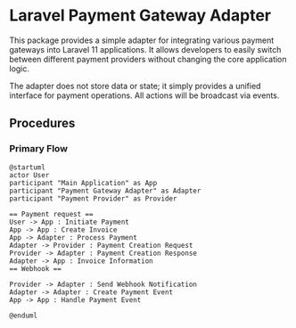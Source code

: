 # Laravel Payment Gateway Adapter
This package provides a simple adapter for integrating various payment gateways into Laravel 11 applications. It allows developers to easily switch between different payment providers without changing the core application logic.

The adapter does not store data or state; it simply provides a unified interface for payment operations. All actions will be broadcast via events.

## Procedures
### Primary Flow
```plantuml
@startuml
actor User
participant "Main Application" as App
participant "Payment Gateway Adapter" as Adapter
participant "Payment Provider" as Provider

== Payment request ==
User -> App : Initiate Payment
App -> App : Create Invoice
App -> Adapter : Process Payment
Adapter -> Provider : Payment Creation Request
Provider -> Adapter : Payment Creation Response
Adapter -> App : Invoice Information
== Webhook ==

Provider -> Adapter : Send Webhook Notification
Adapter -> Adapter : Create Payment Event
App -> App : Handle Payment Event

@enduml
```
